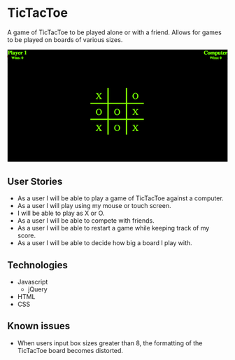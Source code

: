 # TicTacToe
A game of TicTacToe to be played alone or with a friend. Allows for games to be played on boards of various sizes.

![Screenshot](/tictactoe_screenshot.png)
## User Stories

- As a user I will be able to play a game of TicTacToe against a computer.
- As a user I will play using my mouse or touch screen.
- I will be able to play as X or O.
- As a user I will be able to compete with friends.
- As a user I will be able to restart a game while keeping track of my score.
- As a user I will be able to decide how big a board I play with.

## Technologies
- Javascript
  - jQuery
- HTML
- CSS

## Known issues
- When users input box sizes greater than 8, the formatting of the TicTacToe board becomes distorted.
